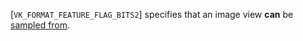 [`VK_FORMAT_FEATURE_FLAG_BITS2`] specifies that an image view
 **can**  be [sampled from](https://www.khronos.org/registry/vulkan/specs/1.3-extensions/html/vkspec.html#descriptorsets-sampledimage).